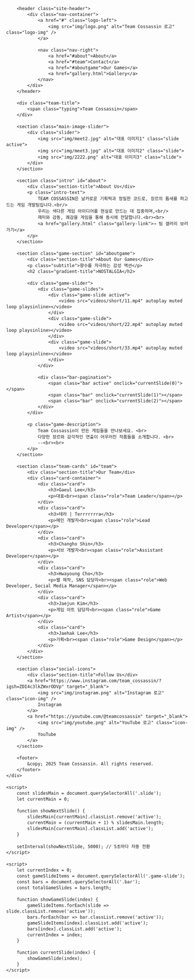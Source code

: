 <!DOCTYPE html>
<html lang="ko">
<head>
    <meta charset="UTF-8" />
    <meta name="viewport" content="width=device-width, initial-scale=1.0"/>
    <title>Team Cossassin - Game Dev Team</title>
    <link href="https://fonts.googleapis.com/css2?family=Anton&display=swap" rel="stylesheet">
    <link rel="stylesheet" href="/styles/style.css" />
</head>
<body>
    <div class="container">
        
        <header class="site-header">
            <div class="nav-container">
                <a href="#" class="logo-left">
                    <img src="img/logo.png" alt="Team Cossassin 로고" class="logo-img" />
                </a>
                
                <nav class="nav-right">
                    <a href="#about">About</a>
                    <a href="#team">Contact</a>
                    <a href="#aboutgame">Our Games</a>
                    <a href="gallery.html">Gallery</a>
                </nav>
            </div>
        </header>

        <div class="team-title">
            <span class="typing">Team Cossassin</span>
        </div>

        <section class="main-image-slider">
            <div class="slider">
                <img src="img/meet2.jpg" alt="대표 이미지1" class="slide active">
                <img src="img/meet3.jpg" alt="대표 이미지2" class="slide">
                <img src="img/2222.png" alt="대표 이미지3" class="slide">
            </div>
        </section>

        <section class="intro" id="about">
            <div class="section-title">About Us</div>
            <p class="intro-text">
                TEAM COSSASSIN은 날카로운 기획력과 정밀한 코드로, 장르의 틈새를 파고드는 게임 개발팀입니다.<br/>
                우리는 색다른 게임 아이디어를 현실로 만드는 데 집중하며,<br/>
                재미와 감동, 쾌감을 게임을 통해 동시에 전달합니다.<br><br>
                <a href="gallery.html" class="gallery-link">→ 팀 갤러리 보러가기</a>
            </p>
        </section>

        <section class="game-section" id="aboutgame">
            <div class="section-title">About Our Games</div>
            <p class="subtitle">향수를 자극하는 감성 액션</p>
            <h2 class="gradient-title">NOSTALGIA</h2>
            
            <div class="game-slider">
                <div class="game-slides">
                    <div class="game-slide active">
                        <video src="videos/short/11.mp4" autoplay muted loop playsinline></video>
                    </div>
                    <div class="game-slide">
                        <video src="videos/short/22.mp4" autoplay muted loop playsinline></video>
                    </div>
                    <div class="game-slide">
                        <video src="videos/short/33.mp4" autoplay muted loop playsinline></video>
                    </div>
                </div>

                <div class="bar-pagination">
                    <span class="bar active" onclick="currentSlide(0)"></span>
                    <span class="bar" onclick="currentSlide(1)"></span>
                    <span class="bar" onclick="currentSlide(2)"></span>
                </div>
            </div>

            <p class="game-description">
                Team Cossassin이 만든 게임들을 만나보세요. <br>
                다양한 장르와 감각적인 연출이 어우러진 작품들을 소개합니다. <br>
                --<br><br>
            </p>
        </section>

        <section class="team-cards" id="team">
            <div class="section-title">Our Team</div>
            <div class="card-container">
                <div class="card">
                    <h3>Gaeul Lee</h3>
                    <p>대표<br><span class="role">Team Leader</span></p>
                </div>
                <div class="card">
                    <h3>테라 | Terrrrrrra</h3>
                    <p>메인 개발자<br><span class="role">Lead Developer</span></p>
                </div>
                <div class="card">
                    <h3>Changho Shin</h3>
                    <p>서브 개발자<br><span class="role">Assistant Developer</span></p>
                </div>
                <div class="card">
                    <h3>Hwayoung Cho</h3>
                    <p>웹 제작, SNS 담당자<br><span class="role">Web Developer, Social Media Manager</span></p>
                </div>
                <div class="card">
                    <h3>Jaejun Kim</h3>
                    <p>게임 아트 담당자<br><span class="role">Game Artist</span></p>
                </div>
                <div class="card">
                    <h3>Jaehak Lee</h3>
                    <p>기획<br><span class="role">Game Design</span></p>
                </div>
            </div>
        </section>

        <section class="social-icons">
            <div class="section-title">Follow Us</div>
            <a href="https://www.instagram.com/team_cossassin/?igsh=ZDI4c3lkZWxrODVp" target="_blank">
                <img src="img/instagram.png" alt="Instagram 로고" class="icon-img" />
                Instagram
            </a>
            <a href="https://youtube.com/@teamcossassin" target="_blank">
                <img src="img/youtube.png" alt="YouTube 로고" class="icon-img" />
                YouTube
            </a>
        </section>

        <footer>
            &copy; 2025 Team Cossassin. All rights reserved.
        </footer>
    </div>

    <script>
        const slidesMain = document.querySelectorAll('.slide');
        let currentMain = 0;

        function showNextSlide() {
            slidesMain[currentMain].classList.remove('active');
            currentMain = (currentMain + 1) % slidesMain.length;
            slidesMain[currentMain].classList.add('active');
        }

        setInterval(showNextSlide, 5000); // 5초마다 자동 전환
    </script>

    <script>
        let currentIndex = 0;
        const gameSlideItems = document.querySelectorAll('.game-slide');
        const bars = document.querySelectorAll('.bar');
        const totalGameSlides = bars.length;

        function showGameSlide(index) {
            gameSlideItems.forEach(slide => slide.classList.remove('active'));
            bars.forEach(bar => bar.classList.remove('active'));
            gameSlideItems[index].classList.add('active');
            bars[index].classList.add('active');
            currentIndex = index;
        }

        function currentSlide(index) {
            showGameSlide(index);
        }
    </script>
</body>
</html>
